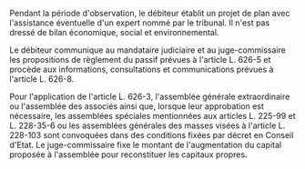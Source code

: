 Pendant la période d'observation, le débiteur établit un projet de plan avec l'assistance éventuelle d'un expert nommé par le tribunal. Il n'est pas dressé de bilan économique, social et environnemental.

Le débiteur communique au mandataire judiciaire et au juge-commissaire les propositions de règlement du passif prévues à l'article L. 626-5 et procède aux informations, consultations et communications prévues à l'article L. 626-8.

Pour l'application de l'article L. 626-3, l'assemblée générale extraordinaire ou l'assemblée des associés ainsi que, lorsque leur approbation est nécessaire, les assemblées spéciales mentionnées aux articles L. 225-99 et L. 228-35-6 ou les assemblées générales des masses visées à l'article L. 228-103 sont convoquées dans des conditions fixées par décret en Conseil d'Etat. Le juge-commissaire fixe le montant de l'augmentation du capital proposée à l'assemblée pour reconstituer les capitaux propres.
